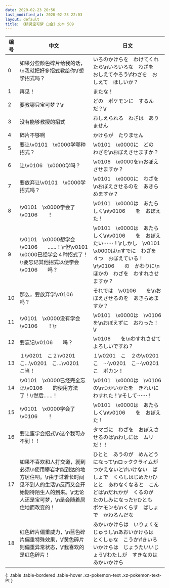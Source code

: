 ```yaml
---
date: 2020-02-23 20:56
last_modified_at: 2020-02-23 22:03
layout: default
title: 《精灵宝可梦 白金》文本 589
---
```

| 编号 | 中文 | 日文 |
| ---- | ---- | ---- |
| 0 | 如果分些颜色碎片给我的话，\n我就把好多招式教给你\f想学招式吗？ | いろのかけらを　わけてくれたら\nいろいろな　わざを　おしえてやろう\fわざを　おしえて　ほしいか？ |
| 1 | 再见！ | またな！ |
| 2 | 要教哪只宝可梦？\r | どの　ポケモンに　するんだ？\r |
| 3 | 没有能够教授的招式 | おしえられる　わざは　ありません |
| 4 | 碎片不够啊 | かけらが　たりません |
| 5 | 要让\v0101　\x0000学哪种招式？ | \v0101　\x0000に　どの　わざを\nおぼえさせますか？ |
| 6 | 让\v0106　\x0000学吗？ | \v0106　\x0000を\nおぼえさせますか？ |
| 7 | 要放弃让\v0101　\x0000学招式吗？ | \v0101　\x0000に　わざを\nおぼえさせるのを　あきらめますか？ |
| 8 | \v0101　\x0000学会了\v0106　　！ | \v0101　\x0000は　あたらしく\n\v0106　　を　おぼえた！ |
| 9 | \v0101　\x0000想学会\v0106　　……！\r但\v0101　\x0000已经学会４种招式了！\r要忘记其他招式以便学会\v0106　　吗？ | \v0101　\x0000は　あたらしく\n\v0106　　を　おぼえたい⋯⋯！\rしかし　\v0101　\x0000は\nすでに　わざを　４つ　おぼえている！\r\v0106　　の　かわりに\nほかの　わざを　わすれさせますか？ |
| 10 | 那么，要放弃学\v0106　　吗？ | それでは　\v0106　　を\nおぼえさせるのを　あきらめますか？ |
| 11 | \v0101　\x0000没有学会\v0106　　！\r | \v0101　\x0000は　\v0106　　を\nおぼえずに　おわった！\r |
| 12 | 要忘记\v0106　　吗？ | \v0106　　を\nわすれさせて　よろしいですね？ |
| 13 | １\v0201　こ２\v0201　こ…\v0201　こ…\v0201　こ当！ | １\v0201　こ　２の\v0201　こ　⋯\v0201　こ⋯\v0201　こ　ポカン！ |
| 14 | \v0101　\x0000已经完全忘记\v0106　　的使用方法了！\r然后……！ | \v0101　\x0000は　\v0106　　の\nつかいかたを　きれいにわすれた！\rそして⋯⋯！ |
| 15 | \v0101　\x0000学会了\v0106　　！ | \v0101　\x0000は　あたらしく\n\v0106　　を　おぼえた！ |
| 16 | 要让蛋学会招式\n这个我可办不到！！ | タマゴに　わざを　おぼえさせるのは\nわしには　ムリ　だ！！ |
| 17 | 如果不喜欢和人打交道，就到必须\n使用攀岩才能到达的地方居住吧。\r由于过着长时间见不到人的生活\n反而又会开始期待陌生人的到来。\r无论人还是宝可梦，\n是会随着居住地而改变的！ | ひとと　あうのが　めんどうになって\nロッククライムが　つかえないと\fいけない　ばしょで　くらしはじめた\rひとと　あわなくなると　こんどは\nだれかが　くるのが　たのしみになった\rひとも　ポケモンも\nくらす　ばしょで　かわるんだな |
| 18 | 红色碎片偏重威力，\n蓝色碎片偏重特殊效果，\f黄色碎片则偏重异常状态，\f我喜欢的是红色碎片！ | あかいかけらは　いりょくを　じゅうし\nあおいかけらは　とくしゅな　こうか\fきいろいかけらは　じょうたいいじょう\fわたしが　すきなのは　あかいかけら |
{: .table .table-bordered .table-hover .xz-pokemon-text .xz-pokemon-text-Pt }